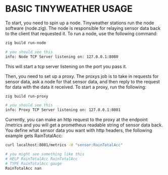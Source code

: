 # BASIC TINYWEATHER USAGE

To start, you need to spin up a node. Tinyweather stations run the node software (node.zig). The node is responsible for relaying sensor data back to the client that requested it. To run a node, use the following command: 

```bash
zig build run-node

# you should see this
info: Node TCP Server listening on: 127.0.0.1:8080
```

This will start a tcp server listening on the port you pass it.

Then, you need to set up a proxy. The proxys job is to take in requests for sensor data, ask a node for that sensor data, and then reply to the request for data with the data it received. To start a proxy, run the following:

```bash
zig build run-proxy

# you should see this
info: Proxy TCP Server listening on: 127.0.0.1:8081
```

Currently, you can make an http request to the proxy at the endpoint /metrics and you will get a prometheus readable string of sensor data back. You define what sensor data you want with http headers, the following example gets RainTotalAcc: 

```bash
curl localhost:8081/metrics -H "sensor:RainTotalAcc"  

# you might see something like this
# HELP RainTotalAcc RainTotalAcc
# TYPE RainTotalAcc gauge
RainTotalAcc nan
```


